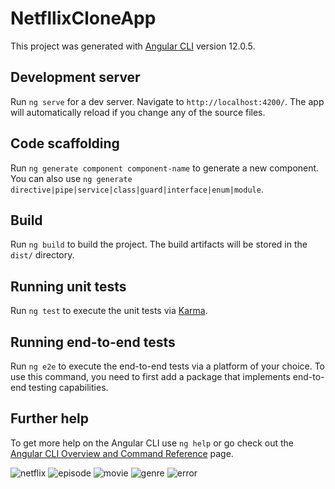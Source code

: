 

# NetfllixCloneApp

This project was generated with [Angular CLI](https://github.com/angular/angular-cli) version 12.0.5.

## Development server

Run `ng serve` for a dev server. Navigate to `http://localhost:4200/`. The app will automatically reload if you change any of the source files.

## Code scaffolding

Run `ng generate component component-name` to generate a new component. You can also use `ng generate directive|pipe|service|class|guard|interface|enum|module`.

## Build

Run `ng build` to build the project. The build artifacts will be stored in the `dist/` directory.

## Running unit tests

Run `ng test` to execute the unit tests via [Karma](https://karma-runner.github.io).

## Running end-to-end tests

Run `ng e2e` to execute the end-to-end tests via a platform of your choice. To use this command, you need to first add a package that implements end-to-end testing capabilities.

## Further help

To get more help on the Angular CLI use `ng help` or go check out the [Angular CLI Overview and Command Reference](https://angular.io/cli) page.

![netflix](https://user-images.githubusercontent.com/50530648/152591109-66cf17f5-244a-440c-9eca-a33af21e7211.png)
![episode](https://user-images.githubusercontent.com/50530648/152592643-99fda697-40d8-4a00-a147-38a65b979627.png)
![movie](https://user-images.githubusercontent.com/50530648/152592759-47c9ad43-f57d-444c-a0b3-8e3185db62cf.png)
![genre](https://user-images.githubusercontent.com/50530648/152593245-8b2a9aa0-88b4-4db6-86cf-172a17bdd598.png)
![error](https://user-images.githubusercontent.com/50530648/152593339-4a5b1b13-2836-4ec6-a430-ec360d6b15da.png)




